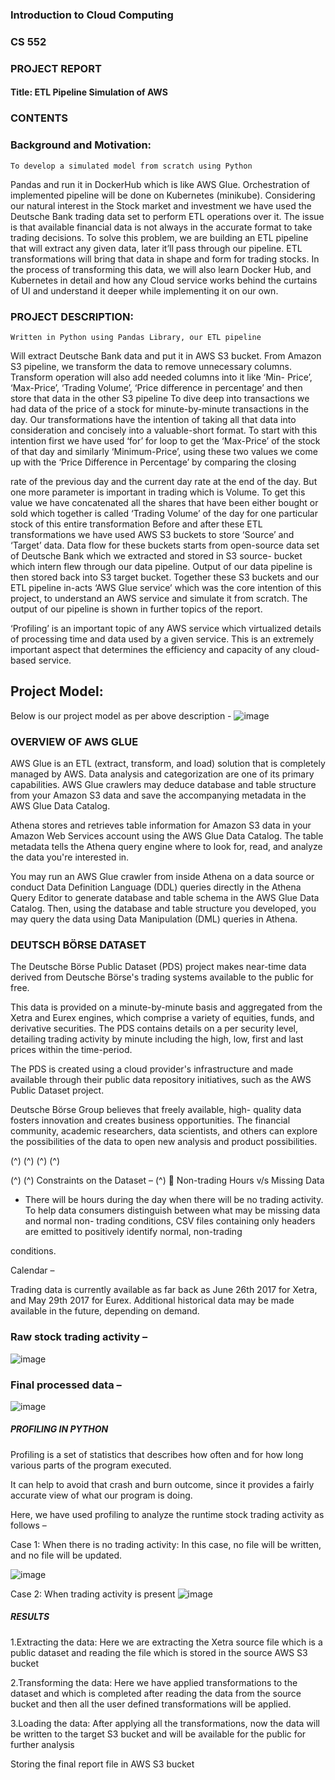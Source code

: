 ### Introduction to Cloud Computing

### CS 552

### PROJECT REPORT

#### Title: ETL Pipeline Simulation of AWS


### CONTENTS


### Background and Motivation:
    To develop a simulated model from scratch using Python
Pandas and run it in DockerHub which is like AWS Glue.
Orchestration of implemented pipeline will be done on
Kubernetes (minikube).
Considering our natural interest in the Stock market and
investment we have used the Deutsche Bank trading data set
to perform ETL operations over it. The issue is that available
financial data is not always in the accurate format to take
trading decisions. To solve this problem, we are building an
ETL pipeline that will extract any given data, later it’ll pass
through our pipeline. ETL transformations will bring that data in
shape and form for trading stocks.
In the process of transforming this data, we will also learn
Docker Hub, and Kubernetes in detail and how any Cloud
service works behind the curtains of UI and understand it
deeper while implementing it on our own.


### PROJECT DESCRIPTION:
    Written in Python using Pandas Library, our ETL pipeline
Will extract Deutsche Bank data and put it in AWS S3 bucket.
From Amazon S3 pipeline, we transform the data to remove
unnecessary columns. Transform operation will also add
needed columns into it like ‘Min- Price’, ‘Max-Price’, ‘Trading
Volume’, ‘Price difference in percentage’ and then store that
data in the other S3 pipeline
To dive deep into transactions we had data of the price of
a stock for minute-by-minute transactions in the day. Our
transformations have the intention of taking all that data into
consideration and concisely into a valuable-short format. To
start with this intention first we have used ‘for’ for loop to get
the ‘Max-Price’ of the stock of that day and similarly
‘Minimum-Price’, using these two values we come up with the
‘Price Difference in Percentage’ by comparing the closing


rate of the previous day and the current day rate at the end
of the day. But one more parameter is important in trading
which is Volume. To get this value we have concatenated all
the shares that have been either bought or sold which
together is called ‘Trading Volume’ of the day for one
particular stock of this entire transformation
Before and after these ETL transformations we have used
AWS S3 buckets to store ‘Source’ and ‘Target’ data. Data
flow for these buckets starts from open-source data set of
Deutsche Bank which we extracted and stored in S3 source-
bucket which intern flew through our data pipeline. Output of
our data pipeline is then stored back into S3 target bucket.
Together these S3 buckets and our ETL pipeline in-acts
‘AWS Glue service’ which was the core intention of this
project, to understand an AWS service and simulate it from
scratch. The output of our pipeline is shown in further topics
of the report.


‘Profiling’ is an important topic of any AWS service which
virtualized details of processing time and data used by a
given service. This is an extremely important aspect that
determines the efficiency and capacity of any cloud-based
service.

## Project Model:

Below is our project model as per above description -
![image](https://user-images.githubusercontent.com/90517477/177386749-1a2c9882-63e1-4005-9e41-4232485d9c8e.png)



### OVERVIEW OF AWS GLUE

AWS Glue is an ETL (extract, transform, and load) solution
that is completely managed by AWS. Data analysis and
categorization are one of its primary capabilities. AWS Glue
crawlers may deduce database and table structure from your
Amazon S3 data and save the accompanying metadata in the
AWS Glue Data Catalog.

Athena stores and retrieves table information for Amazon
S3 data in your Amazon Web Services account using the AWS
Glue Data Catalog. The table metadata tells the Athena query
engine where to look for, read, and analyze the data you're
interested in.

You may run an AWS Glue crawler from inside Athena on a
data source or conduct Data Definition Language (DDL)
queries directly in the Athena Query Editor to generate
database and table schema in the AWS Glue Data Catalog.
Then, using the database and table structure you developed,
you may query the data using Data Manipulation (DML) queries
in Athena.


### DEUTSCH BÖRSE DATASET
The Deutsche Börse Public Dataset (PDS) project makes
near-time data derived from Deutsche Börse's trading systems
available to the public for free.

This data is provided on a minute-by-minute basis and
aggregated from the Xetra and Eurex engines, which
comprise a variety of equities, funds, and derivative securities.
The PDS contains details on a per security level, detailing
trading activity by minute including the high, low, first and last
prices within the time-period.

The PDS is created using a cloud provider's infrastructure
and made available through their public data repository
initiatives, such as the AWS Public Dataset project.

Deutsche Börse Group believes that freely available, high-
quality data fosters innovation and creates business
opportunities. The financial community, academic researchers,
data scientists, and others can explore the possibilities of the
data to open new analysis and product possibilities.

(^)
(^)
(^)
(^)


(^)
(^)
Constraints on the Dataset –
(^)
 Non-trading Hours v/s Missing Data

- There will be hours during the day when there will be no
    trading activity. To help data consumers distinguish between what may be missing data and normal non-
    trading conditions, CSV files containing only headers are emitted to positively identify normal, non-trading

conditions.

Calendar –

Trading data is currently available as far back as June 26th
2017 for Xetra, and May 29th 2017 for Eurex. Additional
historical data may be made available in the future, depending
on demand.


### Raw stock trading activity –

![image](https://user-images.githubusercontent.com/90517477/177387101-b48c97df-cb3a-4670-8b70-62cf6ce1a8ef.png)

### Final processed data –
![image](https://user-images.githubusercontent.com/90517477/177387145-7abf9c90-3778-4c82-a482-53f7305221f3.png)


#####  PROFILING IN PYTHON

Profiling is a set of statistics that describes how often and
for how long various parts of the program executed.

It can help to avoid that crash and burn outcome, since it
provides a fairly accurate view of what our program is doing.

Here, we have used profiling to analyze the runtime stock
trading activity as follows –

Case 1: When there is no trading activity:
In this case, no file will be written, and no file will be updated.

![image](https://user-images.githubusercontent.com/90517477/177387201-f45c091d-c36c-4b69-99da-621aca84cad5.png)


Case 2: When trading activity is present
![image](https://user-images.githubusercontent.com/90517477/177387322-3b6e5d47-4796-4948-a150-607f446fdc53.png)


##### RESULTS

1.Extracting the data:
Here we are extracting the Xetra source file which is a public
dataset and reading the file which is stored in the source AWS
S3 bucket


2.Transforming the data:
Here we have applied transformations to the dataset and
which is completed after reading the data from the source
bucket and then all the user defined transformations will be
applied.

3.Loading the data:
After applying all the transformations, now the data will be
written to the target S3 bucket and will be available for the
public for further analysis


Storing the final report file in AWS S3 bucket



